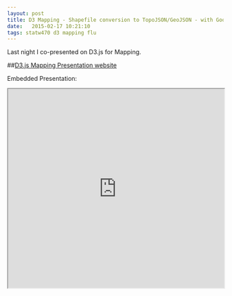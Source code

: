 ```yaml
---
layout: post
title: D3 Mapping - Shapefile conversion to TopoJSON/GeoJSON - with Google Flu Trends Data
date:   2015-02-17 10:21:10
tags: statw470 d3 mapping flu
---
```


Last night I co-presented on D3.js for Mapping. 

##[D3.js Mapping Presentation website](http://stat4701-edav-d3.github.io/)


Embedded Presentation:
<iframe src='http://stat4701-edav-d3.github.io/remark-develop/index_2.html#1' width=100% height=465></iframe>